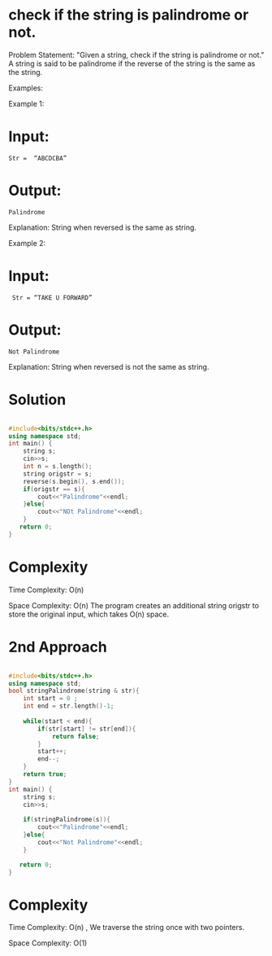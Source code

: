 # check if the string is palindrome or not.
Problem Statement: "Given a string, check if the string is palindrome or not."  A string is said to be palindrome if the reverse of the string is the same as the string.

Examples:

Example 1:
# Input: 
```Str =  “ABCDCBA”```
# Output: 
```Palindrome```

Explanation: String when reversed is the same as string.

Example 2:
# Input:
``` Str = “TAKE U FORWARD”```
# Output: 
```Not Palindrome```

Explanation: String when reversed is not the same as string.

# Solution
```C++

#include<bits/stdc++.h>
using namespace std;
int main() {
    string s;
    cin>>s;
	int n = s.length();
	string origstr = s;
	reverse(s.begin(), s.end());
	if(origstr == s){
	    cout<<"Palindrome"<<endl;
	}else{
	    cout<<"NOt Palindrome"<<endl;
	}
   return 0;
}
```
# Complexity
Time Complexity: O(n)

Space Complexity: O(n)  The program creates an additional string origstr to store the original input, which takes O(n) space.


# 2nd Approach
```C++

#include<bits/stdc++.h>
using namespace std;
bool stringPalindrome(string & str){
    int start = 0 ;
    int end = str.length()-1;
    
    while(start < end){
        if(str[start] != str[end]){
            return false;
        }
        start++;
        end--;
    }
    return true;
}
int main() {
    string s;
    cin>>s;
	
	if(stringPalindrome(s)){
	    cout<<"Palindrome"<<endl;
	}else{
	    cout<<"Not Palindrome"<<endl;
	}

   return 0;
}
```
# Complexity
Time Complexity: O(n)  , We traverse the string once with two pointers.

Space Complexity: O(1)